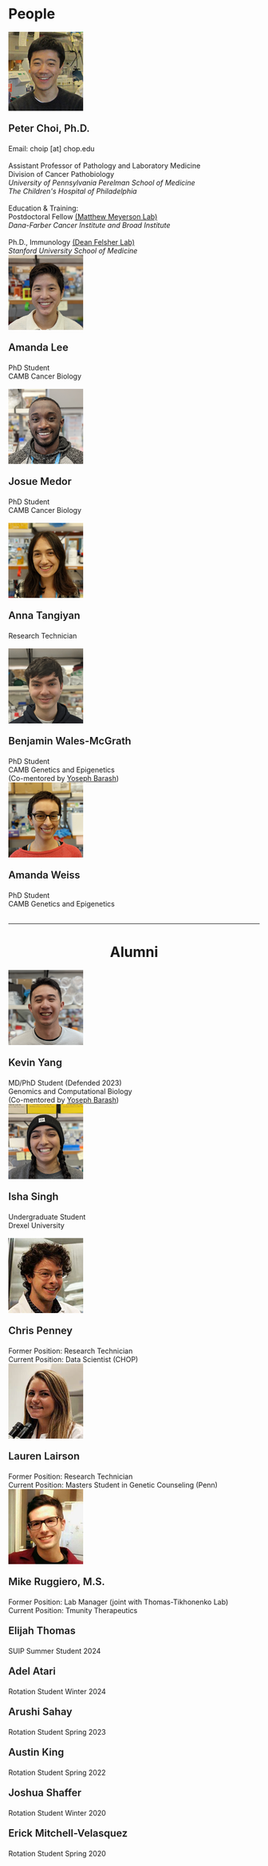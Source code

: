 # People

<div class="people-grid-wrapper">
    <div class="people-grid-item">
        <div class="flex-container">
            <!--- Peter Choi --->
            <div class="people-picture" style="position:relative">
                <img class="people-img" src="/img/people/PeterChoi_Photo.jpg" style="width:150px">
            </div>
            <!-- -->
            <div class="people-text">
                <p style=font-weight:600;font-size:20px>Peter Choi, Ph.D.</p>
                <span style=font-weight:400>Email:</span> choip [at] chop.edu<br>
                <br>
                Assistant Professor of Pathology and Laboratory Medicine<br>
                Division of Cancer Pathobiology<br>
                <i>University of Pennsylvania Perelman School of Medicine<br>
                The Children's Hospital of Philadelphia</i><br>
                <br>
                <span style="text-decoration:none;font-weight:400">Education & Training:</span><br>
                Postdoctoral Fellow <a class="link_out" href=https://meyersonlab.dana-farber.org/ target="blank">(Matthew Meyerson Lab)</a><br>
                <i>Dana-Farber Cancer Institute and Broad Institute</i><br>
                <br>
                Ph.D., Immunology <a class="link_out" href=http://med.stanford.edu/felsherlab.html target="blank">(Dean Felsher Lab)</a><br>
                <i>Stanford University School of Medicine</i><br>
            </div>
        </div>
    </div>
    <div class="people-grid-item">
        <div class="flex-container">
            <!-- Amanda Lee -->
            <div class="people-picture" style="position:relative">
                <img class="people-img" src="/img/people/Amanda_Lee_portrait.png" style="width:150px">
            </div>
            <div class="people-text">
                <p style=font-weight:600;font-size:20px>Amanda Lee</p>
                <!-- <span style=font-weight:400>Email:</span> lee533 [at] pennmedicine.upenn.edu<br> -->
                PhD Student<br>
                CAMB Cancer Biology<br>
                <br>
                <!-- <span style="text-decoration:none;font-weight:400">Education & Training:</span><br>
                Postdoctoral Fellow <a class="link_out" href=https://meyersonlab.dana-farber.org/ target="blank">(Matthew Meyerson Lab)</a><br>
                <i>Dana-Farber Cancer Institute and Broad Institute</i><br>
                <br>
                Ph.D., Immunology <a class="link_out" href=http://med.stanford.edu/felsherlab.html target="blank">(Dean Felsher Lab)</a><br>
                <i>Stanford University School of Medicine></i><br> -->
            </div>
        </div>
    </div>
    <div class="people-grid-item">
        <div class="flex-container">
            <!-- Amanda Lee -->
            <div class="people-picture" style="position:relative">
                <img class="people-img" src="/img/people/Josue_portrait_cropped.png" style="width:150px">
            </div>
            <div class="people-text">
                <p style=font-weight:600;font-size:20px>Josue Medor</p>
                <!-- <span style=font-weight:400>Email:</span> lee533 [at] pennmedicine.upenn.edu<br> -->
                PhD Student<br>
                CAMB Cancer Biology<br>
                <br>
                <!-- <span style="text-decoration:none;font-weight:400">Education & Training:</span><br>
                Postdoctoral Fellow <a class="link_out" href=https://meyersonlab.dana-farber.org/ target="blank">(Matthew Meyerson Lab)</a><br>
                <i>Dana-Farber Cancer Institute and Broad Institute</i><br>
                <br>
                Ph.D., Immunology <a class="link_out" href=http://med.stanford.edu/felsherlab.html target="blank">(Dean Felsher Lab)</a><br>
                <i>Stanford University School of Medicine></i><br> -->
            </div>
        </div>
    </div>
    <div class="people-grid-item">
        <div class="flex-container">
            <!-- Amanda Lee -->
            <div class="people-picture" style="position:relative">
                <img class="people-img" src="/img/people/Anna_portrait_cropped.png" style="width:150px">
            </div>
            <div class="people-text">
                <p style=font-weight:600;font-size:20px>Anna Tangiyan</p>
                <!-- <span style=font-weight:400>Email:</span> lee533 [at] pennmedicine.upenn.edu<br> -->
                Research Technician<br>
                <br>
                <!-- <span style="text-decoration:none;font-weight:400">Education & Training:</span><br>
                Postdoctoral Fellow <a class="link_out" href=https://meyersonlab.dana-farber.org/ target="blank">(Matthew Meyerson Lab)</a><br>
                <i>Dana-Farber Cancer Institute and Broad Institute</i><br>
                <br>
                Ph.D., Immunology <a class="link_out" href=http://med.stanford.edu/felsherlab.html target="blank">(Dean Felsher Lab)</a><br>
                <i>Stanford University School of Medicine></i><br> -->
            </div>
        </div>
    </div>
        <div class="people-grid-item">
        <div class="flex-container">
            <!-- Benjamin Wales-McGrath -->
            <div class="people-picture" style="position:relative">
                <img class="people-img" src="/img/people/Benjamin_portrait_cropped.png" style="width:150px">
            </div>
            <div class="people-text">
                <p style=font-weight:600;font-size:20px>Benjamin Wales-McGrath</p>
                <!-- <span style=font-weight:400>Email:</span> lee533 [at] pennmedicine.upenn.edu<br> -->
                PhD Student<br>
                CAMB Genetics and Epigenetics<br>
                (Co-mentored by <a class="link_out" href=https://www.biociphers.org/ target="blank">Yoseph Barash</a>)
                <br>
                <!-- <span style="text-decoration:none;font-weight:400">Education & Training:</span><br>
                Postdoctoral Fellow <a class="link_out" href=https://meyersonlab.dana-farber.org/ target="blank">(Matthew Meyerson Lab)</a><br>
                <i>Dana-Farber Cancer Institute and Broad Institute</i><br>
                <br>
                Ph.D., Immunology <a class="link_out" href=http://med.stanford.edu/felsherlab.html target="blank">(Dean Felsher Lab)</a><br>
                <i>Stanford University School of Medicine></i><br> -->
            </div>
        </div>
    </div>
    <div class="people-grid-item">
        <div class="flex-container">
            <!-- Amanda Lee -->
            <div class="people-picture" style="position:relative">
                <img class="people-img" src="/img/people/Amanda_Weiss_portrait.png" style="width:150px">
            </div>
            <div class="people-text">
                <p style=font-weight:600;font-size:20px>Amanda Weiss</p>
                <!-- <span style=font-weight:400>Email:</span> lee533 [at] pennmedicine.upenn.edu<br> -->
                PhD Student<br>
                CAMB Genetics and Epigenetics<br>
                <br>
                <!-- <span style="text-decoration:none;font-weight:400">Education & Training:</span><br>
                Postdoctoral Fellow <a class="link_out" href=https://meyersonlab.dana-farber.org/ target="blank">(Matthew Meyerson Lab)</a><br>
                <i>Dana-Farber Cancer Institute and Broad Institute</i><br>
                <br>
                Ph.D., Immunology <a class="link_out" href=http://med.stanford.edu/felsherlab.html target="blank">(Dean Felsher Lab)</a><br>
                <i>Stanford University School of Medicine></i><br> -->
            </div>
        </div>
    </div>
    <hr>
    <!--- ALUMNI --->
    <h1 style="text-align:center">Alumni</h1>
    <div class="people-grid-item">
        <div class="flex-container">
            <!-- Kevin Yang -->
            <div class="people-picture" style="position:relative">
                <img class="people-img" src="/img/people/Kevin_Yang_portrait_cropped.png" style="width:150px">
            </div>
            <div class="people-text">
                <p style=font-weight:600;font-size:20px>Kevin Yang</p>
                <!-- <span style=font-weight:400>Email:</span> lee533 [at] pennmedicine.upenn.edu<br> -->
                MD/PhD Student (Defended 2023) <br>
                Genomics and Computational Biology<br>
                (Co-mentored by <a class="link_out" href=https://www.biociphers.org/ target="blank">Yoseph Barash</a>)
                <!-- <span style="text-decoration:none;font-weight:400">Education & Training:</span><br>
                Postdoctoral Fellow <a class="link_out" href=https://meyersonlab.dana-farber.org/ target="blank">(Matthew Meyerson Lab)</a><br>
                <i>Dana-Farber Cancer Institute and Broad Institute</i><br>
                <br>
                Ph.D., Immunology <a class="link_out" href=http://med.stanford.edu/felsherlab.html target="blank">(Dean Felsher Lab)</a><br>
                <i>Stanford University School of Medicine></i><br> -->
            </div>
        </div>
    </div>
    <div class="people-grid-item">
        <div class="flex-container">
            <!-- Isha Singh -->
            <div class="people-picture" style="position:relative">
                <img class="people-img" src="/img/people/Isha_Singh_portrait_cropped.png" style="width:150px">
            </div>
            <div class="people-text">
                <p style=font-weight:600;font-size:20px>Isha Singh</p>
                <!-- <span style=font-weight:400>Email:</span> lee533 [at] pennmedicine.upenn.edu<br> -->
                Undergraduate Student<br>
                Drexel University<br>
                <br>
                <!-- <span style="text-decoration:none;font-weight:400">Education & Training:</span><br>
                Postdoctoral Fellow <a class="link_out" href=https://meyersonlab.dana-farber.org/ target="blank">(Matthew Meyerson Lab)</a><br>
                <i>Dana-Farber Cancer Institute and Broad Institute</i><br>
                <br>
                Ph.D., Immunology <a class="link_out" href=http://med.stanford.edu/felsherlab.html target="blank">(Dean Felsher Lab)</a><br>
                <i>Stanford University School of Medicine></i><br> -->
            </div>
        </div>
    </div>
    <div class="people-grid-item">
        <div class="flex-container">
            <!-- Chris Penney -->
            <div class="people-picture" style="position:relative">
                <img class="people-img" src="/img/people/ChrisPenney_Photo.jpg" style="width:150px">
            </div>
            <div class="people-text">
                <p style=font-weight:600;font-size:20px>Chris Penney</p>
                <!-- <span style=font-weight:400>Email:</span> none [at] pennmedicine.upenn.edu<br> -->
                <span style="text-decoration:none;font-weight:400">Former Position: Research Technician</span><br>
                <span style="text-decoration:none;font-weight:400">Current Position: Data Scientist (CHOP)<br>                
                <!-- <span style="text-decoration:none;font-weight:400">Education & Training:</span><br>
                Postdoctoral Fellow <a class="link_out" href=https://meyersonlab.dana-farber.org/ target="blank">(Matthew Meyerson Lab)</a><br>
                <i>Dana-Farber Cancer Institute and Broad Institute</i><br>
                <br>
                Ph.D., Immunology <a class="link_out" href=http://med.stanford.edu/felsherlab.html target="blank">(Dean Felsher Lab)</a><br>
                <i>Stanford University School of Medicine></i><br> -->
            </div>
        </div>
    </div>
    <div class="people-grid-item">
        <div class="flex-container">
            <!-- Lauren Lairson -->
            <div class="people-picture" style="position:relative">
                <img class="people-img" src="/img/people/LaurenLairson_Photo.jpg" style="width:150px">
            </div>
            <div class="people-text">
                <p style=font-weight:600;font-size:20px>Lauren Lairson</p>
                <!-- <span style=font-weight:400>Email:</span> none [at] pennmedicine.upenn.edu<br> -->
                <span style="text-decoration:none;font-weight:400">Former Position: Research Technician</span><br>
                <span style="text-decoration:none;font-weight:400">Current Position: Masters Student in Genetic Counseling (Penn)<br>
            </div>
        </div>
    </div>
    <div class="people-grid-item">
        <div class="flex-container">
            <!-- Mike Ruggiero -->
            <div class="people-picture" style="position:relative">
                <img class="people-img" src="/img/people/MikeRuggiero_Photo.jpg" style="width:150px">
            </div>
            <div class="people-text">
                <p style=font-weight:600;font-size:20px>Mike Ruggiero, M.S.</p>
                <!-- <span style=font-weight:400>Email:</span> none [at] pennmedicine.upenn.edu<br> -->
                <span style="text-decoration:none;font-weight:400">Former Position: Lab Manager (joint with Thomas-Tikhonenko Lab)</span><br>
                <span style="text-decoration:none;font-weight:400">Current Position: Tmunity Therapeutics<br>
            </div>
        </div>
    </div>
    <div class="people-text">
        <p style=font-weight:600;font-size:20px>Elijah Thomas</p>
        <!-- <span style=font-weight:400>Email:</span> none [at] pennmedicine.upenn.edu<br> -->
        <span style="text-decoration:none;font-weight:400">SUIP Summer Student 2024 </span><br>
    </div>
    <div class="people-text">
        <p style=font-weight:600;font-size:20px>Adel Atari</p>
        <!-- <span style=font-weight:400>Email:</span> none [at] pennmedicine.upenn.edu<br> -->
        <span style="text-decoration:none;font-weight:400">Rotation Student Winter 2024</span><br>
    </div>    
    <div class="people-text">
        <p style=font-weight:600;font-size:20px>Arushi Sahay</p>
        <!-- <span style=font-weight:400>Email:</span> none [at] pennmedicine.upenn.edu<br> -->
        <span style="text-decoration:none;font-weight:400">Rotation Student Spring 2023</span><br>
    </div>
    <div class="people-text">
        <p style=font-weight:600;font-size:20px>Austin King</p>
        <!-- <span style=font-weight:400>Email:</span> none [at] pennmedicine.upenn.edu<br> -->
        <span style="text-decoration:none;font-weight:400">Rotation Student Spring 2022</span><br>
    </div>
    <div class="people-text">
        <p style=font-weight:600;font-size:20px>Joshua Shaffer</p>
        <!-- <span style=font-weight:400>Email:</span> none [at] pennmedicine.upenn.edu<br> -->
        <span style="text-decoration:none;font-weight:400">Rotation Student Winter 2020</span><br>
    </div>
    <div class="people-text">
        <p style=font-weight:600;font-size:20px>Erick Mitchell-Velasquez</p>
        <!-- <span style=font-weight:400>Email:</span> none [at] pennmedicine.upenn.edu<br> -->
        <span style="text-decoration:none;font-weight:400">Rotation Student Spring 2020</span><br>
    </div>
</div>

